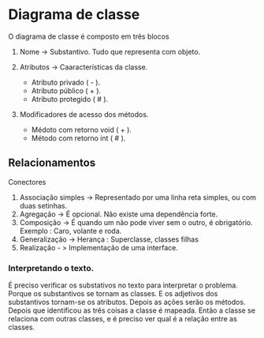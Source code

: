 # Diagrama de classe

O diagrama de classe é composto em três blocos

1. Nome -> Substantivo. Tudo que representa com objeto.
2. Atributos -> Caaracterísticas da classe.
    
   * Atributo privado ( - ).
   * Atributo público ( + ).
   * Atributo protegido ( # ).

3. Modificadores de acesso dos métodos.

   * Médoto com retorno void ( + ).
   * Método com retorno int ( # ).
  
## Relacionamentos

Conectores

  1. Associação simples  -> Representado por uma linha reta simples, ou com duas setinhas.
  2. Agregação -> É opcional. Não existe uma dependência forte.
  3. Composição -> É quando um não pode viver sem o outro, é obrigatório. Exemplo : Caro, volante e roda.
  4. Generalização -> Herança :  Superclasse, classes filhas
  5. Realização - > Implementação de uma interface.
   
### Interpretando o texto.

É preciso verificar os substativos no texto para interpretar o problema. Porque os substantivos se tornam as classes.
E os adjetivos dos substantivos tornam-se os atributos. Depois as ações serão os métodos. Depois que identificou as três coisas a classe é mapeada. Então a classe se relaciona com outras classes, e é preciso ver qual é a relação entre as classes.